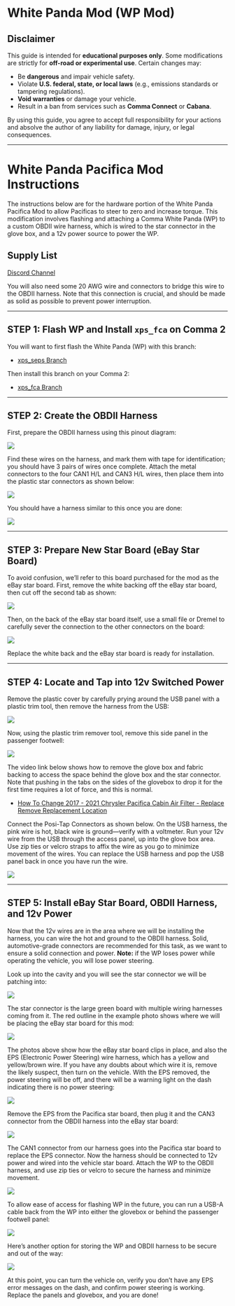 # White Panda Mod (WP Mod)

## Disclaimer

This guide is intended for **educational purposes only**. Some modifications are strictly for **off-road or experimental use**. Certain changes may:

- Be **dangerous** and impair vehicle safety.
- Violate **U.S. federal, state, or local laws** (e.g., emissions standards or tampering regulations).
- **Void warranties** or damage your vehicle.
- Result in a ban from services such as **Comma Connect** or **Cabana**.

By using this guide, you agree to accept full responsibility for your actions and absolve the author of any liability for damage, injury, or legal consequences.

---

# White Panda Pacifica Mod Instructions

The instructions below are for the hardware portion of the White Panda Pacifica Mod to allow Pacificas to steer to zero and increase torque. This modification involves flashing and attaching a Comma White Panda (WP) to a custom OBDII wire harness, which is wired to the star connector in the glove box, and a 12v power source to power the WP.

## Supply List

[Discord Channel](https://discord.com/channels/812934069591080962/821388732820094987/829069554449383455)

You will also need some 20 AWG wire and connectors to bridge this wire to the OBDII harness. Note that this connection is crucial, and should be made as solid as possible to prevent power interruption.

---

## STEP 1: Flash WP and Install `xps_fca` on Comma 2

You will want to first flash the White Panda (WP) with this branch:
- [xps_seps Branch](https://github.com/xps-genesis/panda/tree/xps_seps)

Then install this branch on your Comma 2:
- [xps_fca Branch](https://github.com/xps-genesis/openpilot/tree/xps_fca)

---

## STEP 2: Create the OBDII Harness

First, prepare the OBDII harness using this pinout diagram:

![](images/step2_pinout.png)

Find these wires on the harness, and mark them with tape for identification; you should have 3 pairs of wires once complete. Attach the metal connectors to the four CAN1 H/L and CAN3 H/L wires, then place them into the plastic star connectors as shown below:

![](images/step2_star_connectors.png)

You should have a harness similar to this once you are done:

![](images/step2_complete_harness.png)

---

## STEP 3: Prepare New Star Board (eBay Star Board)

To avoid confusion, we’ll refer to this board purchased for the mod as the eBay star board. First, remove the white backing off the eBay star board, then cut off the second tab as shown:

![](images/step3_ebay_star_cut_tab.png)

Then, on the back of the eBay star board itself, use a small file or Dremel to carefully sever the connection to the other connectors on the board:

![](images/step3_ebay_star_file_dremel.png)

Replace the white back and the eBay star board is ready for installation.

---

## STEP 4: Locate and Tap into 12v Switched Power

Remove the plastic cover by carefully prying around the USB panel with a plastic trim tool, then remove the harness from the USB:

![](images/step4_usb_panel_removal.png)

Now, using the plastic trim remover tool, remove this side panel in the passenger footwell:

![](images/step4_passenger_panel_removal.png)

The video link below shows how to remove the glove box and fabric backing to access the space behind the glove box and the star connector. Note that pushing in the tabs on the sides of the glovebox to drop it for the first time requires a lot of force, and this is normal.

- [How To Change 2017 - 2021 Chrysler Pacifica Cabin Air Filter - Replace Remove Replacement Location](https://www.youtube.com/watch?v=U5MnSaoD4eY)

Connect the Posi-Tap Connectors as shown below. On the USB harness, the pink wire is hot, black wire is ground—verify with a voltmeter. Run your 12v wire from the USB through the access panel, up into the glove box area. Use zip ties or velcro straps to affix the wire as you go to minimize movement of the wires. You can replace the USB harness and pop the USB panel back in once you have run the wire.

![](images/step4_posi_tap.png)

---

## STEP 5: Install eBay Star Board, OBDII Harness, and 12v Power

Now that the 12v wires are in the area where we will be installing the harness, you can wire the hot and ground to the OBDII harness. Solid, automotive-grade connectors are recommended for this task, as we want to ensure a solid connection and power. **Note:** if the WP loses power while operating the vehicle, you will lose power steering.

Look up into the cavity and you will see the star connector we will be patching into:

![](images/step5_star_location.png)

The star connector is the large green board with multiple wiring harnesses coming from it. The red outline in the example photo shows where we will be placing the eBay star board for this mod:

![](images/step5_ebay_star_installation.png)

The photos above show how the eBay star board clips in place, and also the EPS (Electronic Power Steering) wire harness, which has a yellow and yellow/brown wire. If you have any doubts about which wire it is, remove the likely suspect, then turn on the vehicle. With the EPS removed, the power steering will be off, and there will be a warning light on the dash indicating there is no power steering:

![](images/step5_eps_removed.png)

Remove the EPS from the Pacifica star board, then plug it and the CAN3 connector from the OBDII harness into the eBay star board:

![](images/step5_eps_can3.png)

The CAN1 connector from our harness goes into the Pacifica star board to replace the EPS connector. Now the harness should be connected to 12v power and wired into the vehicle star board. Attach the WP to the OBDII harness, and use zip ties or velcro to secure the harness and minimize movement.

![](images/step5_wp_harness_connection.png)

To allow ease of access for flashing WP in the future, you can run a USB-A cable back from the WP into either the glovebox or behind the passenger footwell panel:

![](images/step5_wp_usb_access.png)

Here’s another option for storing the WP and OBDII harness to be secure and out of the way:

![](images/step5_wp_storage_option.png)

At this point, you can turn the vehicle on, verify you don’t have any EPS error messages on the dash, and confirm power steering is working. Replace the panels and glovebox, and you are done!
